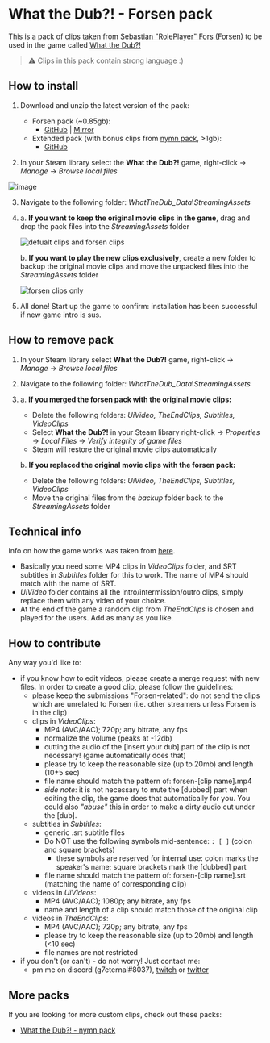 # What the Dub?! - Forsen pack
This is a pack of clips taken from [Sebastian "RolePlayer" Fors (Forsen)](https://twitch.tv/forsen) to be used in the game called [What the Dub?!](https://store.steampowered.com/app/1495860/What_The_Dub/)

> ⚠ Clips in this pack contain strong language :)

## How to install
1. Download and unzip the latest version of the pack: 
    + Forsen pack (~0.85gb): 
        + [GitHub](https://github.com/g7eternal/wtd-forsen-pack/releases/download/0.4.0/wtd-forsen-pack.zip) | [Mirror](https://g7eternal.ru/misc/wtd-forsen-pack.zip)
    + Extended pack (with bonus clips from [nymn pack](https://github.com/badoge/wtd-nymn-pack), >1gb): 
        + [GitHub](https://github.com/badoge/wtd-nymn-pack/releases/download/v2forsen/wtd-pack-for-forsen.zip)

2. In your Steam library select the **What the Dub?!** game, right-click -> _Manage_ -> _Browse local files_

![image](https://user-images.githubusercontent.com/18620902/116490233-e6cafe80-a8a7-11eb-89fd-cb1cd43eca84.png)

3. Navigate to the following folder: _WhatTheDub_Data\StreamingAssets_

4. 
    a. **If you want to keep the original movie clips in the game**, drag and drop the pack files into the _StreamingAssets_ folder

    ![defualt clips and forsen clips](https://user-images.githubusercontent.com/18620902/116491289-973a0200-a8aa-11eb-9475-16b2a87b2b55.gif)

    b. **If you want to play the new clips exclusively**, create a new folder to backup the original movie clips and move the unpacked files into the _StreamingAssets_ folder

    ![forsen clips only](https://user-images.githubusercontent.com/18620902/116491700-8b027480-a8ab-11eb-9c9e-89aeea4a9d90.gif)

5. All done! Start up the game to confirm: installation has been successful if new game intro is sus.

## How to remove pack
1. In your Steam library select **What the Dub?!** game, right-click -> _Manage_ -> _Browse local files_

2. Navigate to the following folder: _WhatTheDub_Data\StreamingAssets_

3. 
    a. **If you merged the forsen pack with the original movie clips:**

    * Delete the following folders: _UiVideo, TheEndClips, Subtitles, VideoClips_
    * Select **What the Dub?!** in your Steam library right-click -> *Properties* -> *Local Files* -> *Verify integrity of game files*
    * Steam will restore the original movie clips automatically
    
    b. **If you replaced the original movie clips with the forsen pack:**

    * Delete the following folders: _UiVideo, TheEndClips, Subtitles, VideoClips_
    * Move the original files from the _backup_ folder back to the _StreamingAssets_ folder

## Technical info
Info on how the game works was taken from [here](https://www.reddit.com/r/RedditAndChill/comments/mtacw3/lets_make_new_what_the_dub_vids_peepopog/).
- Basically you need some MP4 clips in _VideoClips_ folder, and SRT subtitles in _Subtitles_ folder for this to work. The name of MP4 should match with the name of SRT.
- _UiVideo_ folder contains all the intro/intermission/outro clips, simply replace them with any video of your choice.
- At the end of the game a random clip from _TheEndClips_ is chosen and played for the users. Add as many as you like.

## How to contribute
Any way you'd like to:
- if you know how to edit videos, please create a merge request with new files. In order to create a good clip, please follow the guidelines:
  - please keep the submissions "Forsen-related": do not send the clips which are unrelated to Forsen (i.e. other streamers unless Forsen is in the clip)
  - clips in _VideoClips_:
    - MP4 (AVC/AAC); 720p; any bitrate, any fps
    - normalize the volume (peaks at -12db)
    - cutting the audio of the \[insert your dub\] part of the clip is not necessary! (game automatically does that)
    - please try to keep the reasonable size (up to 20mb) and length (10±5 sec)
    - file name should match the pattern of: forsen-\[clip name\].mp4
    - *side note*: it is not necessary to mute the \[dubbed\] part when editing the clip, the game does that automatically for you. You could also _"abuse"_ this in order to make a dirty audio cut under the \[dub\].
  - subtitles in _Subtitles_:
    - generic .srt subtitle files
    - Do NOT use the following symbols mid-sentence: ```: [ ]``` (colon and square brackets)
      - these symbols are reserved for internal use: colon marks the speaker's name; square brackets mark the \[dubbed\] part
    - file name should match the pattern of: forsen-\[clip name\].srt (matching the name of corresponding clip)
  - videos in _UiVideos_:
    - MP4 (AVC/AAC); 1080p; any bitrate, any fps
    - name and length of a clip should match those of the original clip
  - videos in _TheEndClips_:
    - MP4 (AVC/AAC); 720p; any bitrate, any fps
    - please try to keep the reasonable size (up to 20mb) and length (<10 sec)
    - file names are not restricted
- if you don't (or can't) - do not worry! Just contact me:
    - pm me on discord (g7eternal#8037), [twitch](https://twitch.tv/g7eternal) or [twitter](https://twitter.com/g7_eternal)

## More packs
If you are looking for more custom clips, check out these packs:
- [What the Dub?! - nymn pack](https://github.com/badoge/wtd-nymn-pack)
